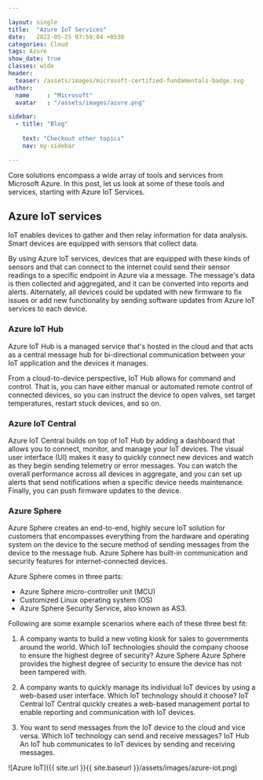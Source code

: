 ```yaml
---

layout: single
title:  "Azure IoT Services"
date:   2022-05-25 07:59:04 +0530
categories: Cloud
tags: Azure
show_date: true
classes: wide
header:
  teaser: /assets/images/microsoft-certified-fundamentals-badge.svg
author:
  name     : "Microsoft"
  avatar   : "/assets/images/azure.png"

sidebar:
  - title: "Blog"
   
    text: "Checkout other topics"
    nav: my-sidebar

---
```


Core solutions encompass a wide array of tools and services from Microsoft Azure. In this post, let us look at some of these tools and services, starting with Azure IoT Services.

## Azure IoT services
IoT enables devices to gather and then relay information for data analysis. Smart devices are equipped with sensors that collect data.

By using Azure IoT services, devices that are equipped with these kinds of sensors and that can connect to the internet could send their sensor readings to a specific endpoint in Azure via a message. The message's data is then collected and aggregated, and it can be converted into reports and alerts. Alternately, all devices could be updated with new firmware to fix issues or add new functionality by sending software updates from Azure IoT services to each device.

### Azure IoT Hub
Azure IoT Hub is a managed service that's hosted in the cloud and that acts as a central message hub for bi-directional communication between your IoT application and the devices it manages.

From a cloud-to-device perspective, IoT Hub allows for command and control. That is, you can have either manual or automated remote control of connected devices, so you can instruct the device to open valves, set target temperatures, restart stuck devices, and so on.

### Azure IoT Central
Azure IoT Central builds on top of IoT Hub by adding a dashboard that allows you to connect, monitor, and manage your IoT devices. The visual user interface (UI) makes it easy to quickly connect new devices and watch as they begin sending telemetry or error messages. You can watch the overall performance across all devices in aggregate, and you can set up alerts that send notifications when a specific device needs maintenance. Finally, you can push firmware updates to the device.

### Azure Sphere
Azure Sphere creates an end-to-end, highly secure IoT solution for customers that encompasses everything from the hardware and operating system on the device to the secure method of sending messages from the device to the message hub. Azure Sphere has built-in communication and security features for internet-connected devices.

Azure Sphere comes in three parts:
- Azure Sphere micro-controller unit (MCU)
- Customized Linux operating system (OS)
- Azure Sphere Security Service, also known as AS3.

Following are some example scenarios where each of these three best fit:

1. A company wants to build a new voting kiosk for sales to governments around the world. Which IoT technologies should the company choose to ensure the highest degree of security?
   Azure Sphere
   Azure Sphere provides the highest degree of security to ensure the device has not been tampered with.

2. A company wants to quickly manage its individual IoT devices by using a web-based user interface. Which IoT technology should it choose?
   IoT Central
   IoT Central quickly creates a web-based management portal to enable reporting and communication with IoT devices.

3. You want to send messages from the IoT device to the cloud and vice versa. Which IoT technology can send and receive messages?
   IoT Hub
   An IoT hub communicates to IoT devices by sending and receiving messages.


![Azure IoT]({{ site.url }}{{ site.baseurl }}/assets/images/azure-iot.png)



